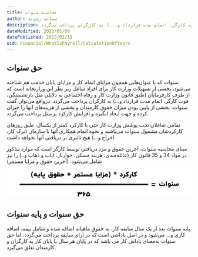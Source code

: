 ```yaml
---
title: محاسبه سنوات
author: سمانه رشوند  
description: سنوات که با عنوان‌هایی همچون مزایای اتمام کار و مزایای پایان خدمت هم شناخته می‌شود، بخشی از تسهیلات وزارت کار برای افراد شاغل زیر نظر این وزارتخانه است که از طرف کارفرمایان (طبق قانون وزارت کار و رفاه اجتماعی به دلایلی مثل بازنشستگی، فوت کارگر، اتمام مدت قرارداد و...) به کارگران پرداخت می‌گردد.
dateModified: 2023/05/08
datePublished: 2023/02/19
uid: Financial/WhatIsPayroll/CalculationOfYears
---
```


## حق سنوات
سنوات که با عنوان‌هایی همچون مزایای اتمام کار و مزایای پایان خدمت هم شناخته می‌شود، بخشی از تسهیلات وزارت کار برای افراد شاغل زیر نظر این وزارتخانه است که از طرف کارفرمایان (طبق قانون وزارت کار و رفاه اجتماعی به دلایلی مثل بازنشستگی، فوت کارگر، اتمام مدت قرارداد و...) به کارگران پرداخت می‌گردد. درواقع می‌توان گفت سنوات، بخشی از پایین بودن میزان حقوق کارمندان و بخشی از هزینه‌های آنها را جبران کرده و جهت ایجاد انگیزه و افزایش کارکرد پرسنل پرداخت می‌گردد.

تمامی شاغلان تحت پوشش وزارت کار حتی با کارکرد کمتر از یکسال، طبق روزهای کارکردشان مشمول سنوات می‌باشند و نحوه اتمام همکاری آنها با سازمان (ترک کار، اخراج و...) هیچ تاثیری بر دریافتی آنها نخواهد داشت.

مبنای محاسبه سنوات، آخرین حقوق و مزد دریافتی توسط کارگر است که موارد مذکور در مواد 34 و 35 قانون کار (عائله‌مندی، هزینه مسکن، خواربار، ایاب و ذهاب و..) را نیز شامل می‌شود. (آخرین حقوق و مزایا مستمر)

![سنوات](./Images/CalculationOfYears.webp)

 ## حق سنوات و پایه سنوات

 پایه سنوات بعد از یک سال سابقه کار، به حقوق ماهیانه اضافه شده و شامل بیمه، اضافه کاری و… می‌شود و در اصل پاداشی است که در ازای سابقه پرداخت می‌گردد. اما حق سنوات به‌معنای پاداش کار می باشد که در پایان هر سال یا پایان کار به کارگران و کارمندان تعلق می‌گیرد.